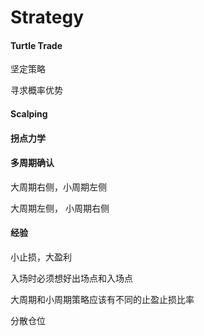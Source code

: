 # Strategy

#### Turtle Trade

坚定策略

寻求概率优势

#### Scalping

#### 拐点力学

#### 多周期确认

大周期右侧，小周期左侧

大周期左侧， 小周期右侧

#### 经验

小止损，大盈利

入场时必须想好出场点和入场点

大周期和小周期策略应该有不同的止盈止损比率

分散仓位

## 

